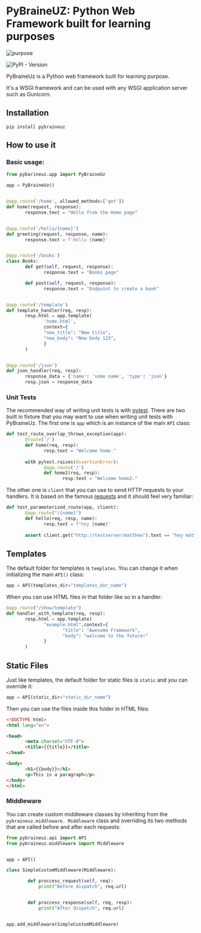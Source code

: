 # PyBraineUZ: Python Web Framework built for learning purposes

![purpose](https://img.shields.io/badge/purpose-learning-green)

![PyPI - Version](https://img.shields.io/pypi/v/pybraineuz)

PyBraineUz is a Python web framework built for learning purpose.

It's a WSGI framework and can be used with any WSGI application server such as Gunicorn.

## Installation

```shel
pip install pybraineuz
```

## How to use it

### Basic usage:

```python
from pybarineuz.app import PyBraineUz

app = PyBraineUz()


@app.route('/home', allowed_methods=['get'])
def home(request, response):
       response.text = "Hello from the Home page"


@app.route('/hello/{name}')
def greeting(request, response, name):
       response.text = f'Hello {name}'


@app.route('/books')
class Books:
       def get(self, request, response):
              response.text = "Books page"

       def post(self, request, response):
              response.text = "Endpoint to create a book"


@app.route('/template')
def template_handler(req, resp):
       resp.html = app.template(
              'home.html',
              context={
              "new_title": "New title",
              "new_body": "New body 123",
              }
       )


@app.route('/json')
def json_handler(req, resp):
       response_data = {'name': 'some name', 'type': 'json'}
       resp.json = response_data
```


### Unit Tests

The recommended way of writing unit tests is with [pytest](http://docs.pytest.org/en/latest/). There are two built in fixture that you may want to use when writing unit tests with PyBraineUz. The first one is `app` which is an instance of the main `API` class:


```python
def test_route_overlap_throws_exception(app):
       @route('/')
       def home(req, resp):
              resp.text = "Welcome home."
       
       with pytest.raises(AssertionError):
              @app.route('/')
              def home2(req, resp):
                     resp.text = "Welcome home2."
```


The other one is `client` that you can use to send HTTP requests to your handlers. It is based on the famous [requests](http://requests.readthedics.io/) and it should feel very familiar:


```python
def test_parameterized_route(app, client):
       @app.route("/{name}")
       def hello(req, resp, name):
              resp.text = f"hey {name}"
       
       assert client.get("http://testserver/matthew").text == "hey matthew"
```


## Templates

The default folder for templates is `templates`. You can change it when initializing the main `API()` class:

```python
app = API(templates_dir="templates_dor_name")
```

When you can use HTML files in that folder like so in a handler:

```python
@app.route("/show/template")
def handler_with_template(req, resp):
       resp.html = app.template(
              "example.html",context={
                     "title": "Awesome Framework",
                     "body": "welcome to the future!"
              }
       )
```

## Static Files

Just like templates, the default folder for static files is `static` and you can override it:

```python
app = API(static_dir="static_dir_name")
```

Then you can use the files inside this folder in HTML files:

```html
<!DOCTYPE html>
<html lang="en">

<head>
       <meta charset="UTF-8">
       <title>{{title}}</title>
</head>

<body>
       <h1>{{body}}</h1>
       <p>This is a paragraph</p>     
</body>
</html>
```

### Middleware

You can create custom middleware classes by inheriting from the `pybraineuz.middleware. Middleware` class and overriding its two methods that are called before and after each requests:

```python
from pybraineuz.api import API
from pybraineuz.middleware import Middleware


app = API()

class SimpleCustomMiddleware(Middleware):

        def proccess_request(self, req):
            print("Before dispatch", req.url)


        def proccess_response(self, req, resp):
            print("After dispatch", req.url)


app.add_middleware(SimpleCustomMiddleware)
```










